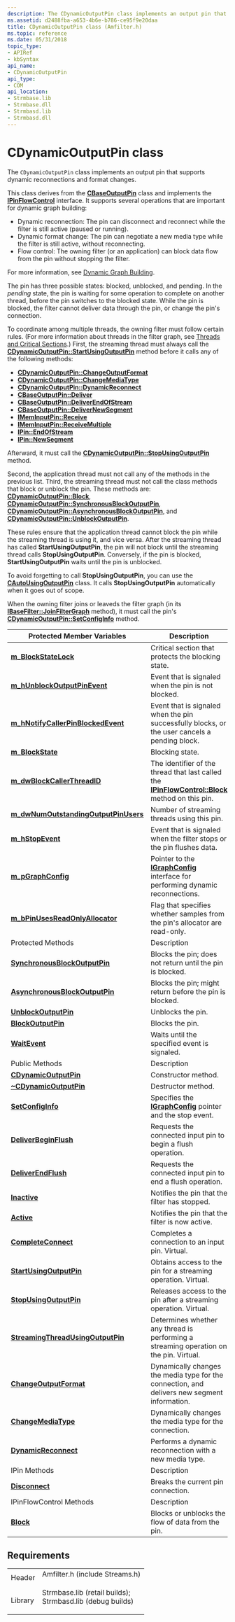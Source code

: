 ```yaml
---
description: The CDynamicOutputPin class implements an output pin that supports dynamic reconnections and format changes.
ms.assetid: d2488fba-a653-4b6e-b786-ce95f9e20daa
title: CDynamicOutputPin class (Amfilter.h)
ms.topic: reference
ms.date: 05/31/2018
topic_type: 
- APIRef
- kbSyntax
api_name: 
- CDynamicOutputPin
api_type: 
- COM
api_location: 
- Strmbase.lib
- Strmbase.dll
- Strmbasd.lib
- Strmbasd.dll
---
```


# CDynamicOutputPin class

The `CDynamicOutputPin` class implements an output pin that supports dynamic reconnections and format changes.

This class derives from the [**CBaseOutputPin**](cbaseoutputpin.md) class and implements the [**IPinFlowControl**](/windows/desktop/api/Strmif/nn-strmif-ipinflowcontrol) interface. It supports several operations that are important for dynamic graph building:

-   Dynamic reconnection: The pin can disconnect and reconnect while the filter is still active (paused or running).
-   Dynamic format change: The pin can negotiate a new media type while the filter is still active, without reconnecting.
-   Flow control: The owning filter (or an application) can block data flow from the pin without stopping the filter.

For more information, see [Dynamic Graph Building](dynamic-graph-building.md).

The pin has three possible states: blocked, unblocked, and pending. In the *pending* state, the pin is waiting for some operation to complete on another thread, before the pin switches to the blocked state. While the pin is blocked, the filter cannot deliver data through the pin, or change the pin's connection.

To coordinate among multiple threads, the owning filter must follow certain rules. (For more information about threads in the filter graph, see [Threads and Critical Sections](threads-and-critical-sections.md).) First, the streaming thread must always call the [**CDynamicOutputPin::StartUsingOutputPin**](cdynamicoutputpin-startusingoutputpin.md) method before it calls any of the following methods:

-   [**CDynamicOutputPin::ChangeOutputFormat**](cdynamicoutputpin-changeoutputformat.md)
-   [**CDynamicOutputPin::ChangeMediaType**](cdynamicoutputpin-changemediatype.md)
-   [**CDynamicOutputPin::DynamicReconnect**](cdynamicoutputpin-dynamicreconnect.md)
-   [**CBaseOutputPin::Deliver**](cbaseoutputpin-deliver.md)
-   [**CBaseOutputPin::DeliverEndOfStream**](cbaseoutputpin-deliverendofstream.md)
-   [**CBaseOutputPin::DeliverNewSegment**](cbaseoutputpin-delivernewsegment.md)
-   [**IMemInputPin::Receive**](/windows/desktop/api/Strmif/nf-strmif-imeminputpin-receive)
-   [**IMemInputPin::ReceiveMultiple**](/windows/desktop/api/Strmif/nf-strmif-imeminputpin-receivemultiple)
-   [**IPin::EndOfStream**](/windows/desktop/api/Strmif/nf-strmif-ipin-endofstream)
-   [**IPin::NewSegment**](/windows/desktop/api/Strmif/nf-strmif-ipin-newsegment)

Afterward, it must call the [**CDynamicOutputPin::StopUsingOutputPin**](cdynamicoutputpin-stopusingoutputpin.md) method.

Second, the application thread must not call any of the methods in the previous list. Third, the streaming thread must not call the class methods that block or unblock the pin. These methods are: [**CDynamicOutputPin::Block**](cdynamicoutputpin-block.md), [**CDynamicOutputPin::SynchronousBlockOutputPin**](cdynamicoutputpin-synchronousblockoutputpin.md), [**CDynamicOutputPin::AsynchronousBlockOutputPin**](cdynamicoutputpin-asynchronousblockoutputpin.md), and [**CDynamicOutputPin::UnblockOutputPin**](cdynamicoutputpin-unblockoutputpin.md).

These rules ensure that the application thread cannot block the pin while the streaming thread is using it, and vice versa. After the streaming thread has called **StartUsingOutputPin**, the pin will not block until the streaming thread calls **StopUsingOutputPin**. Conversely, if the pin is blocked, **StartUsingOutputPin** waits until the pin is unblocked.

To avoid forgetting to call **StopUsingOutputPin**, you can use the [**CAutoUsingOutputPin**](cautousingoutputpin-cautousingoutputpin.md) class. It calls **StopUsingOutputPin** automatically when it goes out of scope.

When the owning filter joins or leaveds the filter graph (in its [**IBaseFilter::JoinFilterGraph**](/windows/desktop/api/Strmif/nf-strmif-ibasefilter-joinfiltergraph) method), it must call the pin's [**CDynamicOutputPin::SetConfigInfo**](cdynamicoutputpin-setconfiginfo.md) method.



| Protected Member Variables                                                                      | Description                                                                                                                   |
|-------------------------------------------------------------------------------------------------|-------------------------------------------------------------------------------------------------------------------------------|
| [**m\_BlockStateLock**](cdynamicoutputpin-m-blockstatelock.md)                                 | Critical section that protects the blocking state.                                                                            |
| [**m\_hUnblockOutputPinEvent**](cdynamicoutputpin-m-hunblockoutputpinevent.md)                 | Event that is signaled when the pin is not blocked.                                                                           |
| [**m\_hNotifyCallerPinBlockedEvent**](cdynamicoutputpin-m-hnotifycallerpinblockedevent.md)     | Event that is signaled when the pin successfully blocks, or the user cancels a pending block.                                 |
| [**m\_BlockState**](cdynamicoutputpin-m-blockstate.md)                                         | Blocking state.                                                                                                               |
| [**m\_dwBlockCallerThreadID**](cdynamicoutputpin-m-dwblockcallerthreadid.md)                   | The identifier of the thread that last called the [**IPinFlowControl::Block**](/windows/desktop/api/Strmif/nf-strmif-ipinflowcontrol-block) method on this pin. |
| [**m\_dwNumOutstandingOutputPinUsers**](cdynamicoutputpin-m-dwnumoutstandingoutputpinusers.md) | Number of streaming threads using this pin.                                                                                   |
| [**m\_hStopEvent**](cdynamicoutputpin-m-hstopevent.md)                                         | Event that is signaled when the filter stops or the pin flushes data.                                                         |
| [**m\_pGraphConfig**](cdynamicoutputpin-m-pgraphconfig.md)                                     | Pointer to the [**IGraphConfig**](/windows/desktop/api/Strmif/nn-strmif-igraphconfig) interface for performing dynamic reconnections.                           |
| [**m\_bPinUsesReadOnlyAllocator**](cdynamicoutputpin-m-bpinusesreadonlyallocator.md)           | Flag that specifies whether samples from the pin's allocator are read-only.                                                   |
| Protected Methods                                                                               | Description                                                                                                                   |
| [**SynchronousBlockOutputPin**](cdynamicoutputpin-synchronousblockoutputpin.md)                | Blocks the pin; does not return until the pin is blocked.                                                                     |
| [**AsynchronousBlockOutputPin**](cdynamicoutputpin-asynchronousblockoutputpin.md)              | Blocks the pin; might return before the pin is blocked.                                                                       |
| [**UnblockOutputPin**](cdynamicoutputpin-unblockoutputpin.md)                                  | Unblocks the pin.                                                                                                             |
| [**BlockOutputPin**](cdynamicoutputpin-blockoutputpin.md)                                      | Blocks the pin.                                                                                                               |
| [**WaitEvent**](cdynamicoutputpin-waitevent.md)                                                | Waits until the specified event is signaled.                                                                                  |
| Public Methods                                                                                  | Description                                                                                                                   |
| [**CDynamicOutputPin**](cdynamicoutputpin-cdynamicoutputpin.md)                                | Constructor method.                                                                                                           |
| [**~CDynamicOutputPin**](cdynamicoutputpin--cdynamicoutputpin.md)                              | Destructor method.                                                                                                            |
| [**SetConfigInfo**](cdynamicoutputpin-setconfiginfo.md)                                        | Specifies the [**IGraphConfig**](/windows/desktop/api/Strmif/nn-strmif-igraphconfig) pointer and the stop event.                                                |
| [**DeliverBeginFlush**](cdynamicoutputpin-deliverbeginflush.md)                                | Requests the connected input pin to begin a flush operation.                                                                  |
| [**DeliverEndFlush**](cdynamicoutputpin-deliverendflush.md)                                    | Requests the connected input pin to end a flush operation.                                                                    |
| [**Inactive**](cdynamicoutputpin-inactive.md)                                                  | Notifies the pin that the filter has stopped.                                                                                 |
| [**Active**](cdynamicoutputpin-active.md)                                                      | Notifies the pin that the filter is now active.                                                                               |
| [**CompleteConnect**](cdynamicoutputpin-completeconnect.md)                                    | Completes a connection to an input pin. Virtual.                                                                              |
| [**StartUsingOutputPin**](cdynamicoutputpin-startusingoutputpin.md)                            | Obtains access to the pin for a streaming operation. Virtual.                                                                 |
| [**StopUsingOutputPin**](cdynamicoutputpin-stopusingoutputpin.md)                              | Releases access to the pin after a streaming operation. Virtual.                                                              |
| [**StreamingThreadUsingOutputPin**](cdynamicoutputpin-streamingthreadusingoutputpin.md)        | Determines whether any thread is performing a streaming operation on the pin. Virtual.                                        |
| [**ChangeOutputFormat**](cdynamicoutputpin-changeoutputformat.md)                              | Dynamically changes the media type for the connection, and delivers new segment information.                                  |
| [**ChangeMediaType**](cdynamicoutputpin-changemediatype.md)                                    | Dynamically changes the media type for the connection.                                                                        |
| [**DynamicReconnect**](cdynamicoutputpin-dynamicreconnect.md)                                  | Performs a dynamic reconnection with a new media type.                                                                        |
| IPin Methods                                                                                    | Description                                                                                                                   |
| [**Disconnect**](cdynamicoutputpin-disconnect.md)                                              | Breaks the current pin connection.                                                                                            |
| IPinFlowControl Methods                                                                         | Description                                                                                                                   |
| [**Block**](cdynamicoutputpin-block.md)                                                        | Blocks or unblocks the flow of data from the pin.                                                                             |



 

## Requirements



|                    |                                                                                                                                                                                            |
|--------------------|--------------------------------------------------------------------------------------------------------------------------------------------------------------------------------------------|
| Header<br/>  | <dl> <dt>Amfilter.h (include Streams.h)</dt> </dl>                                                                                  |
| Library<br/> | <dl> <dt>Strmbase.lib (retail builds); </dt> <dt>Strmbasd.lib (debug builds)</dt> </dl> |



 

 




